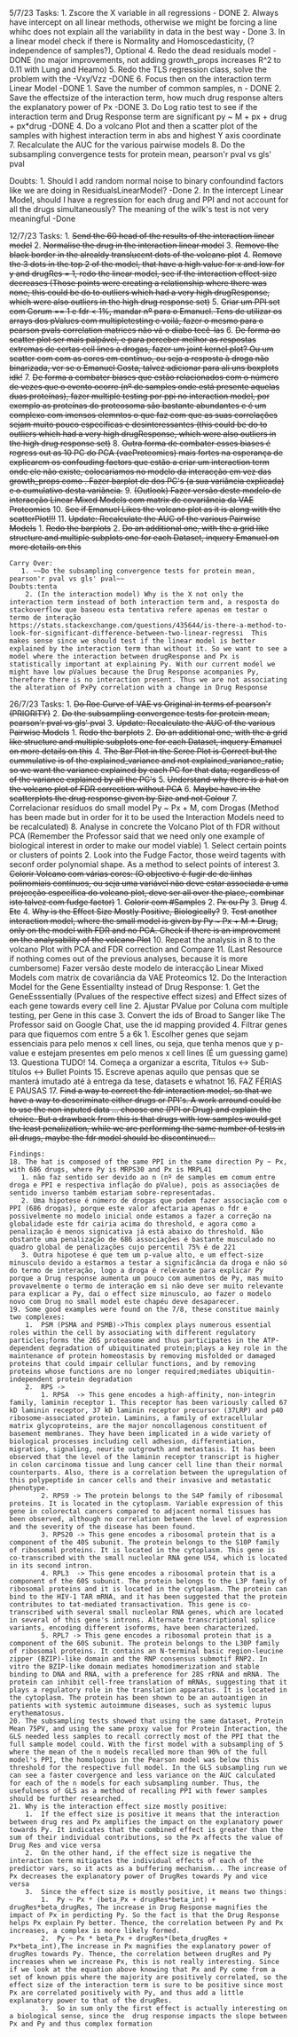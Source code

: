 5/7/23
Tasks:
    1. Zscore the X variable in all regressions - DONE
    2. Always have intercept on all linear methods, otherwise we might be forcing a line whihc does not explain all the variability in data in the best way - Done
    3. In a linear model check if there is Normality and Homoscedasticity, (?independence of samples?), Optional
    4. Redo the dead residuals model -  DONE (no major improvements, not adding growth_props increases R^2 to 0.11 with Lung and Heamo)
    5. Redo the TLS regression class, solve the problem with the -Vxy/Vzz -DONE
    6. Focus then on the interaction term Linear Model -DONE
        1. Save the number of common samples, n - DONE
        2. Save the effectsize of the interaction term, how much drug response alters the explanatory power of Px -DONE
        3. Do Log ratio test to see if the interaction term and Drug Response term are significant py ~ M + px + drug + px*drug -DONE
        4. Do a volcano Plot and then a scatter plot of the samples with highest interaction term in abs and highest Y axis coordinate
    7. Recalculate the AUC for the various pairwise models
    8. Do the subsampling convergence tests for protein mean, pearson'r pval vs gls' pval


Doubts:
    1. Should I add random normal noise to binary confoundind factors like we are doing in ResidualsLinearModel? -Done
    2. In the intercept Linear Model, should I have a regression for each drug and PPI and not account for all the drugs simultaneously? The meaning of the wilk's test is not very meaningful -Done


12/7/23
Tasks:
    1. ~~Send the 60 head of the results of the interaction linear model~~
    2. ~~Normalise the drug in the interaction linear model~~
    3. ~~Remove the black border in the alrealdy translucent dots of the volcano plot~~
    4. ~~Remove the 3 dots in the top 2 of the model, that have a high value for x and low for y and drugRes = 1, redo the linear model, see if the interaction effect size decreases (Those points were creating a relationship where there was none, this could be do to outliers which had a very high drugResponse, which were also outliers in the high drug response set)~~
    5. ~~Criar um PPI set com Corum == 1 e fdr < 1%, mandar nº para o Emanuel. Tens de utilizar os arrays dos pValues com multipletesting e voilá, fazer o mesmo para o pearson pvals correlation matrices não vá o diabo tecê-las~~
    6. ~~De forma ao scatter plot ser mais palpável, e para perceber melhor as respostas extremas de certas cell lines a drogas, fazer um joint kernel plot? Ou um scatter com com as cores em contínuo, ou seja a resposta à droga não binarizada, ver se o Emanuel Gosta, talvez adicionar para ali uns boxplots idk!~~
    7. ~~De forma a combater biases que estão relacionados com o número de vezes que o evento ocorre (nº de samples onde está presente aquelas duas proteínas), fazer multiple testing por ppi no interaction model, por exemplo as proteínas do proteosoma são bastante abundantes e é um complexo com imensos elemntos o que faz com que as suas correlações sejam muito pouco específicas e desinteressantes (this could be do to outliers which had a very high drugResponse, which were also outliers in the high drug response set)~~
    8. ~~Outra forma de combater esses biases é regress out as 10 PC do PCA (vaeProteomics) mais fortes na esperança de explicarem os confouding factors que estão a criar um interaction term onde ele não existe, colocariamos no modelo da interacção em vez das growth_props como . Fazer barplot de dos PC's (a sua variância explicada) e o cumulativo desta variãncia.~~
    9. ~~(Outlook) Fazer versão deste modelo de interacção Linear Mixed Models com matrix de covariância da VAE Proteomics~~
    10. ~~See if Emanuel Likes the volcano plot as it is along with the scatterPlot!!!~~
    11. ~~Update: Recalculate the AUC of the various Pairwise Models~~
        1.  ~~Redo the barplots~~
        2.  ~~Do an additional one, with the a grid like structure and multiple subplots one for each Dataset, inquery Emanuel on more details on this~~
    
    Carry Over:
       1. ~~Do the subsampling convergence tests for protein mean, pearson'r pval vs gls' pval~~
    Doubts:tenta
        2. (In the interaction model) Why is the X not only the interaction term instead of both interaction term and, a resposta do stackoverflow que baseou esta tentativa refere apenas em testar o termo de interação https://stats.stackexchange.com/questions/435644/is-there-a-method-to-look-for-significant-difference-between-two-linear-regressi  This makes sense since we should test if the linear model is better explained by the interaction term than without it. So we want to see a model where the interaction between drugResponse and Px is statistically important at explaining Py. With our current model we might have low pValues because the Drug Response acompanies Py, therefore there is no interaction present. Thus we are not associating the alteration of PxPy correlation with a change in Drug Response 


26/7/23
Tasks:
    1. ~~Do Roc Curve of VAE vs Original in terms of pearson'r (PRIORITY)~~
    2. ~~Do the subsampling convergence tests for protein mean, pearson'r pval vs gls' pval~~
    3. ~~Update: Recalculate the AUC of the various Pairwise Models~~
        1.  ~~Redo the barplots~~
        2.  ~~Do an additional one, with the a grid like structure and multiple subplots one for each Dataset, inquery Emanuel on more details on this~~
    4. ~~The Bar Plot in the Scree Plot is Correct but the cummulative is of the explained_variance and not explained_variance_ratio, so we want the variance explained by each PC for that data, regardless of of the variance explained by all the PC's~~
    5.  ~~Understand why there is a hat on the volcano plot of FDR correction without PCA~~
    6.  ~~Maybe have in the scatterplots the drug response given by Size and not Colour~~
    7.  Correlacionar resíduos do small model Py ~ Px + M, com Drogas (Method has been made but in order for it to be used the Interaction Models need to be recalculated)
    8.  Analyse in concrete the Volcano Plot of th FDR without PCA (Remember the Professor said that we need only one example of biological interest in order to make our model viable)
        1.  Select certain points or clusters of points
        2.  Look into the Fudge Factor, those weird tagents with seconf order polynomial shape. As a method to select points of interest
        3.  ~~Colorir Volcano com várias cores: (O objectivo é fugir de de linhas polinomiais contínuos, ou seja uma variável não deve estar associada a uma projecção específica do volcano plot, deve ser all over the place, combinar isto talvez com fudge factor)~~
            1.  ~~Colorir com #Samples~~
            2.  ~~Px ou Py~~
            3.  ~~Drug~~
            4.  ~~Etc~~
        4. ~~Why is the Effect Size Mostly Positive, Biologically?~~
    9. ~~Test another interaction model, where the small model is given by Py ~ Px + M + Drug, only on the model with FDR and no PCA. Check if there is an improvement on the analysability of the volcano Plot~~
    10. Repeat the analysis in 8 to the volcano Plot with PCA and FDR correction and Compare
    11. (Last Resource if nothing comes out of the previous analyses, because it is more cumbersome) Fazer versão deste modelo de interacção Linear Mixed Models com matrix de covariância da VAE Proteomics
    12. Do the Interaction Model for the Gene Essentiallty instead of Drug Response:
        1.  Get the GeneEsssentially (Pvalues of the respective effect sizes) and Effect sizes of each gene towards every cell line
        2.  Ajustar PValue por Coluna com multiple testing, per Gene in this case
        3.  Convert the ids of Broad to Sanger like The Professor said on Google Chat, use the id mapping provided
        4.  Filtrar genes para que fiquemos com entre 5 a 6k
            1.  Escolher genes que sejam essenciais para pelo menos x cell lines, ou seja, que tenha menos que y p-value e estejam presentes em pelo menos x cell lines (É um guessing game)
    13. Questiona TUDO!
    14. Começa a organizar a escrita, Títulos <-> Sub-títulos <-> Bullet Points
    15. Escreve apenas aquilo que pensas que se manterá imutado até à entrega da tese, datasets e whatnot
    16. FAZ FÉRIAS E PAUSAS
    17. ~~Find a way to correct the fdr interaction model, so that we have a way to descriminate either drugs or PPI's. A work arround could be to use the non inputed data ... choose one (PPI or Drug) and explain the choice. But a drawback from this is that drugs with low samples would get the least penalization, while we are performing the same number of tests in all drugs, maybe the fdr model should be discontinued...~~

    Findings:
    18. The hat is composed of the same PPI in the same direction Py ~ Px, with 686 drugs, where Py is MRPS30 and Px is MRPL41
       1. não faz sentido ser devido ao n (nº de samples em comum entre droga e PPI e respectiva inflação do pValue), pois as associações de sentido inverso também estariam sobre-representadas.
       2. Uma hipotese é número de drogas que podem fazer associação com o PPI (686 drogas), porque este valor afectaria apenas o fdr e possivelmente no modelo inicial onde estamos a fazer a correção na globalidade este fdr cairia acima do threshold, e agora como a penalização é menos signicativa já está abaixo do threshold. Não obstante uma penalização de 686 associações é bastante musculado no quadro global de penalizações cujo percentil 75% é de 221
       3. Outra hipotese é que tem um p-value alto, e um effect-size minusculo devido a estarmos a testar a significância da droga e não só do termo de interação, logo a droga é relevante para explicar Py porque a Drug response aumenta um pouco com aumentos de Py, mas muito provavelmente o termo de interação em si não deve ser muito relevante para explicar a Py, daí o effect size minusculo, ao fazer o modelo novo com Drug no small model este chapéu deve desaparecer.
    19. Some good examples were found on the 7/8, these constitue mainly two complexes:
        1.  PSM (PSMA and PSMB)->This complex plays numerous essential roles within the cell by associating with different regulatory particles;forms the 26S proteasome and thus participates in the ATP-dependent degradation of ubiquitinated protein;plays a key role in the maintenance of protein homeostasis by removing misfolded or damaged proteins that could impair cellular functions, and by removing proteins whose functions are no longer required;mediates ubiquitin-independent protein degradation
        2.  RPS ->
            1. RPSA  -> This gene encodes a high-affinity, non-integrin family, laminin receptor 1. This receptor has been variously called 67 kD laminin receptor, 37 kD laminin receptor precursor (37LRP) and p40 ribosome-associated protein. Laminins, a family of extracellular matrix glycoproteins, are the major noncollagenous constituent of basement membranes. They have been implicated in a wide variety of biological processes including cell adhesion, differentiation, migration, signaling, neurite outgrowth and metastasis. It has been observed that the level of the laminin receptor transcript is higher in colon carcinoma tissue and lung cancer cell line than their normal counterparts. Also, there is a correlation between the upregulation of this polypeptide in cancer cells and their invasive and metastatic phenotype. 
            2. RPS9 -> The protein belongs to the S4P family of ribosomal proteins. It is located in the cytoplasm. Variable expression of this gene in colorectal cancers compared to adjacent normal tissues has been observed, although no correlation between the level of expression and the severity of the disease has been found. 
            3. RPS20 -> This gene encodes a ribosomal protein that is a component of the 40S subunit. The protein belongs to the S10P family of ribosomal proteins. It is located in the cytoplasm. This gene is co-transcribed with the small nucleolar RNA gene U54, which is located in its second intron. 
            4. RPL3  -> This gene encodes a ribosomal protein that is a component of the 60S subunit. The protein belongs to the L3P family of ribosomal proteins and it is located in the cytoplasm. The protein can bind to the HIV-1 TAR mRNA, and it has been suggested that the protein contributes to tat-mediated transactivation. This gene is co-transcribed with several small nucleolar RNA genes, which are located in several of this gene's introns. Alternate transcriptional splice variants, encoding different isoforms, have been characterized. 
            5. RPL7 -> This gene encodes a ribosomal protein that is a component of the 60S subunit. The protein belongs to the L30P family of ribosomal proteins. It contains an N-terminal basic region-leucine zipper (BZIP)-like domain and the RNP consensus submotif RNP2. In vitro the BZIP-like domain mediates homodimerization and stable binding to DNA and RNA, with a preference for 28S rRNA and mRNA. The protein can inhibit cell-free translation of mRNAs, suggesting that it plays a regulatory role in the translation apparatus. It is located in the cytoplasm. The protein has been shown to be an autoantigen in patients with systemic autoimmune diseases, such as systemic lupus erythematosus.
    20. The subsampling tests showed that using the same dataset, Protein Mean 75PV, and using the same proxy value for Protein Interaction, the GLS needed less samples to recall correctly most of the PPI that the full sample model could. With the first model with a subsampling of 5 where the mean of the n models recalled more than 90% of the full model's PPI, the homologous in the Pearson model was below this threshold for the respective full model. In the GLS subsampling run we can see a faster covergence and less variance on the AUC calculated for each of the n models for each subsampling number. Thus, the usefulness of GLS as a method of recalling PPI with fewer samples should be further researched.
    21. Why is the interaction effect size mostly positive:
        1.  If the effect size is positive it means that the interaction between drug res and Px amplifies the impact on the explanatory power towards Py. It indicates that the combined effect is greater than the sum of their individual contributions, so the Px affects the value of Drug Res and vice versa
        2.  On the other hand, if the effect size is negative the interaction term mitigates the individual effects of each of the predictor vars, so it acts as a buffering mechanism... The increase of Px decreases the explanatory power of DrugRes towards Py and vice versa
        3.  Since the effect size is mostly positive, it means two things:
            1.  Py ~ Px * (beta_Px + drugRes*beta_int) + drugRes*beta_drugRes, The increase in Drug Response magnifies the impact of Px in perdicting Py. So the fact is that the Drug Response helps Px explain Py better. Thence, the correlation between Py and Px increases, a complex is more likely formed.
            2.  Py ~ Px * beta_Px + drugRes*(beta_drugRes + Px*beta_int),The increase in Px magnifies the explanatory power of drugRes towards Py. Thence, the correlation between drugRes and Py increases when we increase Px, this is not really interesting. Since if we look at the equation above knowing that Px and Py come from a set of known ppis where the majority are positively correlated, so the effect size of the interaction term is sure to be positive since most Px are correlated positively with Py, and thus add a little explanatory power to that of the drugRes.
            3.  So in sum only the first effect is actually interesting on a biological sense, since the  drug response impacts the slope between Px and Py and thus complex formation